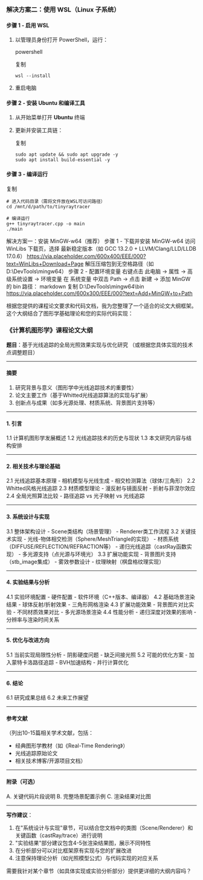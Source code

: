 ### **解决方案二：使用 WSL（Linux 子系统）**

#### 步骤 1 - 启用 WSL

1. 以管理员身份打开 PowerShell，运行：

   powershell

   复制

   ```
   wsl --install
   ```

2. 重启电脑

#### 步骤 2 - 安装 Ubuntu 和编译工具

1. 从开始菜单打开 **Ubuntu** 终端

2. 更新并安装工具链：

   复制

   ```
   sudo apt update && sudo apt upgrade -y
   sudo apt install build-essential -y
   ```

#### 步骤 3 - 编译运行

复制

```
# 进入代码目录（需将文件放在WSL可访问路径）
cd /mnt/d/path/to/tinyraytracer

# 编译运行
g++ tinyraytracer.cpp -o main
./main
```





解决方案一：安装 MinGW-w64（推荐）
步骤 1 - 下载并安装 MinGW-w64
访问 WinLibs 下载页，选择 最新稳定版本（如 GCC 13.2.0 + LLVM/Clang/LLD/LLDB 17.0.6）
https://via.placeholder.com/600x400/EEE/000?text=WinLibs+Download+Page
解压压缩包到无空格路径（如 D:\DevTools\mingw64）
步骤 2 - 配置环境变量
右键点击 此电脑 → 属性 → 高级系统设置 → 环境变量
在 系统变量 中双击 Path → 点击 新建 → 添加 MinGW 的 bin 路径：
markdown
复制
D:\DevTools\mingw64\bin
https://via.placeholder.com/600x300/EEE/000?text=Add+MinGW+to+Path







根据您提供的课程论文要求和代码文档，我为您整理了一个适合的论文大纲框架。这个大纲结合了图形学基础理论和您的实际代码实现：

### 《计算机图形学》课程论文大纲

**题目**：基于光线追踪的全局光照效果实现与优化研究
 （或根据您具体实现的技术点调整题目）

------

#### 摘要

1. 研究背景与意义（图形学中光线追踪技术的重要性）
2. 论文主要工作（基于Whitted光线追踪算法的实现与扩展）
3. 创新点与成果（如多光源处理、材质系统、背景图片支持等）

------

#### 1. 引言

1.1 计算机图形学发展概述
 1.2 光线追踪技术的历史与现状
 1.3 本文研究内容与结构安排

------

#### 2. 相关技术与理论基础

2.1 光线追踪基本原理
 \- 相机模型与光线生成
 \- 相交检测算法（球体/三角形）
 2.2 Whitted风格光线追踪
 2.3 材质模型理论
 \- 漫反射与镜面反射
 \- 折射与菲涅尔效应
 2.4 全局光照算法比较
 \- 路径追踪 vs 光子映射 vs 光线追踪

------

#### 3. 系统设计与实现

3.1 整体架构设计
 \- Scene类结构（场景管理）
 \- Renderer类工作流程
 3.2 关键技术实现
 \- 光线-物体相交检测（Sphere/MeshTriangle的实现）
 \- 材质系统（DIFFUSE/REFLECTION/REFRACTION等）
 \- 递归光线追踪（castRay函数实现）
 \- 多光源支持（点光源与环境光）
 3.3 扩展功能实现
 \- 背景图片支持（stb_image集成）
 \- 雾效参数设计
 \- 纹理映射（棋盘格纹理实现）

------

#### 4. 实验结果与分析

4.1 实验环境配置
 \- 硬件配置
 \- 软件环境（C++版本、编译器）
 4.2 基础场景渲染结果
 \- 球体反射/折射效果
 \- 三角形网格渲染
 4.3 扩展功能效果
 \- 背景图片对比实验
 \- 不同材质效果对比
 \- 多光源场景渲染
 4.4 性能分析
 \- 递归深度对效果的影响
 \- 分辨率与渲染时间关系

------

#### 5. 优化与改进方向

5.1 当前实现局限性分析
 \- 阴影硬度问题
 \- 缺乏间接光照
 5.2 可能的优化方案
 \- 加入蒙特卡洛路径追踪
 \- BVH加速结构
 \- 并行计算优化

------

#### 6. 结论

6.1 研究成果总结
 6.2 未来工作展望

------

#### 参考文献

（列出10-15篇相关学术文献，包括：

- 经典图形学教材（如《Real-Time Rendering》）
- 光线追踪原始论文
- 相关技术博客/开源项目文档）

------

#### 附录（可选）

A. 关键代码片段说明
 B. 完整场景配置示例
 C. 渲染结果对比图

------

**写作建议**：

1. 在"系统设计与实现"章节，可以结合您文档中的类图（Scene/Renderer）和关键函数（castRay/trace）进行说明
2. "实验结果"部分建议包含4-5张渲染结果图，展示不同特性
3. 在分析部分可以对比框架原有实现与您的扩展改进
4. 注意保持理论分析（如光照模型公式）与代码实现的对应关系

需要我针对某个章节（如具体实现或实验分析部分）提供更详细的大纲内容吗？